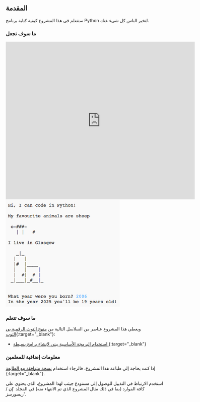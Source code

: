 ## المقدمة

ستتعلم في هذا المشروع كيفية كتابة برنامج Python لتخبر الناس كل شيء عنك.

### ما سوف تجعل

<div class="trinket">
  <iframe src="https://trinket.io/embed/python/a1f663ae0d?outputOnly=true&start=result" width="600" height="500" frameborder="0" marginwidth="0" marginheight="0" allowfullscreen>
  </iframe>
  <img src="images/me-final.png">
</div>

### ما سوف تتعلم

ويغطي هذا المشروع عناصر من السلاسل التالية من [ منهج التوت الرقمية بي التوت](http://rpf.io/curriculum){:target="_blank"}:

+ [ استخدام البرمجة الأساسية يبني لإنشاء برامج بسيطة ](https://www.raspberrypi.org/curriculum/programming/creator){:target="_blank"}

### معلومات إضافية للمعلمين

إذا كنت بحاجة إلى طباعة هذا المشروع، فالرجاء استخدام [ نسخة متوافقة مع الطابعة](https://projects.raspberrypi.org/en/projects/about-me/print) {:target="_blank"}.

استخدم الارتباط في التذييل للوصول إلى مستودع جيثب لهذا المشروع، الذي يحتوي على كافة الموارد (بما في ذلك مثال المشروع الذي تم الانتهاء منه) في المجلد 'إن / ريسورسز'.
